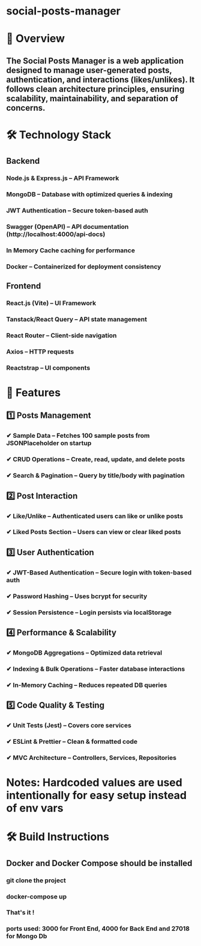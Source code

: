# social-posts-manager

# 📌 Overview
## The Social Posts Manager is a web application designed to manage user-generated posts, authentication, and interactions (likes/unlikes). It follows clean architecture principles, ensuring scalability, maintainability, and separation of concerns.

# 🛠️ Technology Stack
## Backend
### Node.js & Express.js – API Framework
### MongoDB – Database with optimized queries & indexing
### JWT Authentication – Secure token-based auth
### Swagger (OpenAPI) – API documentation (http://localhost:4000/api-docs)
### In Memory Cache caching for performance
### Docker – Containerized for deployment consistency
## Frontend
### React.js (Vite) – UI Framework
### Tanstack/React Query – API state management
### React Router – Client-side navigation
### Axios – HTTP requests
### Reactstrap – UI components

# 🚀 Features
## 1️⃣ Posts Management
### ✔ Sample Data – Fetches 100 sample posts from JSONPlaceholder on startup
### ✔ CRUD Operations – Create, read, update, and delete posts
### ✔ Search & Pagination – Query by title/body with pagination

## 2️⃣ Post Interaction
### ✔ Like/Unlike – Authenticated users can like or unlike posts
### ✔ Liked Posts Section – Users can view or clear liked posts

## 3️⃣ User Authentication
### ✔ JWT-Based Authentication – Secure login with token-based auth
### ✔ Password Hashing – Uses bcrypt for security
### ✔ Session Persistence – Login persists via localStorage

## 4️⃣ Performance & Scalability
### ✔ MongoDB Aggregations – Optimized data retrieval
### ✔ Indexing & Bulk Operations – Faster database interactions
### ✔ In-Memory Caching – Reduces repeated DB queries

## 5️⃣ Code Quality & Testing
### ✔ Unit Tests (Jest) – Covers core services
### ✔ ESLint & Prettier – Clean & formatted code
### ✔ MVC Architecture – Controllers, Services, Repositories

# Notes: Hardcoded values are used intentionally for easy setup instead of env vars 

# 🛠️ Build Instructions
## Docker and Docker Compose should be installed
### git clone the project
### docker-compose up
### That's it !
### ports used: 3000 for Front End, 4000 for Back End and 27018 for Mongo Db

